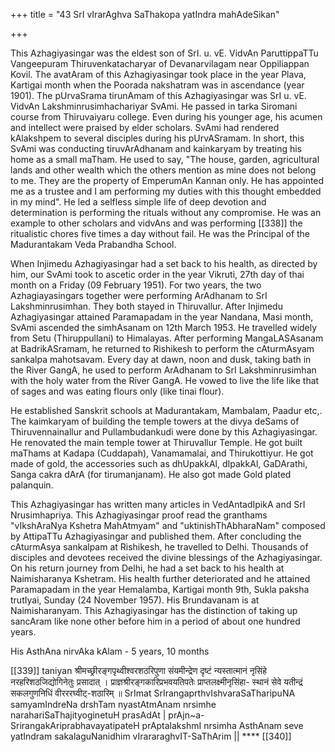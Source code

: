 +++
title = "43 SrI vIrarAghva SaThakopa yatIndra mahAdeSikan"

+++

This Azhagiyasingar was the eldest son of SrI. u. vE. VidvAn ParuttippaTTu Vangeepuram Thiruvenkatacharyar of Devanarvilagam near Oppiliappan Kovil. The avatAram of this Azhagiyasingar took place in the year Plava, Kartigai month when the Poorada nakshatram was in ascendance (year 1901). The pUrvaSrama tirunAmam of this Azhagiyasingar was SrI u. vE. VidvAn Lakshminrusimhachariyar SvAmi. He passed in tarka Siromani course from Thiruvaiyaru college. Even during his younger age, his acumen and intellect were praised by elder scholars. SvAmi had rendered kAlakshpem to several disciples during his pUrvASramam. In short, this SvAmi was conducting tiruvArAdhanam and kainkaryam by treating his home as a small maTham. He used to say, "The house, garden, agricultural lands and other wealth which the others mention as mine does not belong to me. They are the property of EmperumAn Kannan only. He has appointed me as a trustee and I am performing my duties with this thought embedded in my mind". He led a selfless simple life of deep devotion and determination is performing the rituals without any compromise. He was an example to other scholars and vidvAns and was performing [[338]] the ritualistic chores five times a day without fail. He was the Principal of the Madurantakam Veda Prabandha School.

When Injimedu Azhagiyasingar had a set back to his health, as directed by him, our SvAmi took to ascetic order in the year Vikruti, 27th day of thai month on a Friday (09 February 1951). For two years, the two Azhagiayasingars together were performing ArAdhanam to SrI Lakshminrusimhan. They both stayed in Thiruvallur. After Injimedu Azhagiyasingar attained Paramapadam in the year Nandana, Masi month, SvAmi ascended the simhAsanam on 12th March 1953. He travelled widely from Setu (Thiruppullani) to Himalayas. After performing MangaLASAsanam at BadrikASramam, he returned to Rishikesh to perform the cAturmAsyam sankalpa mahotsavam. Every day at dawn, noon and dusk, taking bath in the River GangA, he used to perform ArAdhanam to SrI Lakshminrusimhan with the holy water from the River GangA. He vowed to live the life like that of sages and was eating flours only (like tinai flour).

He established Sanskrit schools at Madurantakam, Mambalam, Paadur etc,. The kaimkaryam of building the temple towers at the divya deSams of Thiruvennainallur and Pullambudankudi were done by this Azhagiyasingar. He renovated the main temple tower at Thiruvallur Temple. He got built maThams at Kadapa (Cuddapah), Vanamamalai, and Thirukottiyur. He got made of gold, the accessories such as dhUpakkAl, dIpakkAl, GaDArathi, Sanga cakra dArA (for tirumanjanam). He also got made Gold plated palanquin.

This Azhagiyasingar has written many articles in VedAntadIpikA and SrI Nrusimhapriya. This Azhagiyasingar proof read the granthams "vIkshAraNya Kshetra MahAtmyam" and "uktinishThAbharaNam" composed by AttipaTTu Azhagiyasingar and published them. After concluding the cAturmAsya sankalpam at Rishikesh, he travelled to Delhi. Thousands of disciples and devotees received the divine blessings of the Azhagiyasingar. On his return journey from Delhi, he had a set back to his health at Naimisharanya Kshetram. His health further deteriorated and he attained Paramapadam in the year Hemalamba, Kartigai month 9th, Sukla paksha trutIyai, Sunday (24 November 1957). His Brundavanam is at Naimisharanyam. This Azhagiyasingar has the distinction of taking up sancAram like none other before him in a period of about one hundred years.

His AsthAna nirvAka kAlam - 5 years, 10 months


[[339]] taniyan श्रीमच्छ्रीरङ्गपृथ्वीश्वरशठरिपुणा संयमीन्द्रेण दृष्टं न्यस्तात्मानं नृसिंहे नरहरिशठजिद्योगिनेतुः प्रसादात् ।
प्राज्ञश्रीरङ्गकारिप्रभवयतिपतेः प्राप्तलक्ष्मीनृसिंहा- स्थानं सेवे यतीन्द्रं सकलगुणनिधिं वीरररघ्वीट्-शठारिम् ॥
SrImat SrIrangaprthvIshvaraSaTharipuNA samyamIndreNa drshTam nyastAtmAnam nrsimhe narahariSaThajityoginetuH prasAdAt | prAjn~a-SrirangakAriprabhavayatipateH prAptalakshmI nrsimha AsthAnam seve yatIndram sakalaguNanidhim vIrararaghvIT-SaThArim || **** [[340]]
